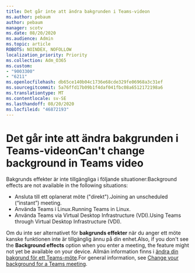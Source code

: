 ```yaml
---
title: Det går inte att ändra bakgrunden i Teams-videon
ms.author: pebaum
author: pebaum
manager: scotv
ms.date: 08/20/2020
ms.audience: Admin
ms.topic: article
ROBOTS: NOINDEX, NOFOLLOW
localization_priority: Priority
ms.collection: Adm_O365
ms.custom:
- "9003300"
- "6211"
ms.openlocfilehash: db65ce140b04c1736e68cde329fe06968a3c31ef
ms.sourcegitcommit: 5a76ffd17b09b1f4daf041fbc08a6512172198a6
ms.translationtype: MT
ms.contentlocale: sv-SE
ms.lasthandoff: 08/20/2020
ms.locfileid: "46872193"
---
```

# <a name="cant-change-background-in-teams-video"></a><span data-ttu-id="dbfe5-102">Det går inte att ändra bakgrunden i Teams-videon</span><span class="sxs-lookup"><span data-stu-id="dbfe5-102">Can't change background in Teams video</span></span>

<span data-ttu-id="dbfe5-103">Bakgrunds effekter är inte tillgängliga i följande situationer:</span><span class="sxs-lookup"><span data-stu-id="dbfe5-103">Background effects are not available in the following situations:</span></span>

- <span data-ttu-id="dbfe5-104">Ansluta till ett oplanerat möte ("direkt").</span><span class="sxs-lookup"><span data-stu-id="dbfe5-104">Joining an unscheduled (“instant”) meeting.</span></span>
- <span data-ttu-id="dbfe5-105">Använda Teams i Linux.</span><span class="sxs-lookup"><span data-stu-id="dbfe5-105">Running Teams in Linux.</span></span>
- <span data-ttu-id="dbfe5-106">Använda Teams via Virtual Desktop Infrastructure (VDI).</span><span class="sxs-lookup"><span data-stu-id="dbfe5-106">Using Teams through Virtual Desktop Infrastructure (VDI).</span></span>

<span data-ttu-id="dbfe5-107">Om du inte ser alternativet för **bakgrunds effekter** när du anger ett möte kanske funktionen inte är tillgänglig ännu på din enhet.</span><span class="sxs-lookup"><span data-stu-id="dbfe5-107">Also, if you don't see the **Background effects** option when you enter a meeting, the feature might not yet be available on your device.</span></span> <span data-ttu-id="dbfe5-108">Allmän information finns i [ändra din bakgrund för ett Teams-möte](https://support.microsoft.com/office/change-your-background-for-a-teams-meeting-f77a2381-443a-499d-825e-509a140f4780).</span><span class="sxs-lookup"><span data-stu-id="dbfe5-108">For general information, see [Change your background for a Teams meeting](https://support.microsoft.com/office/change-your-background-for-a-teams-meeting-f77a2381-443a-499d-825e-509a140f4780).</span></span>